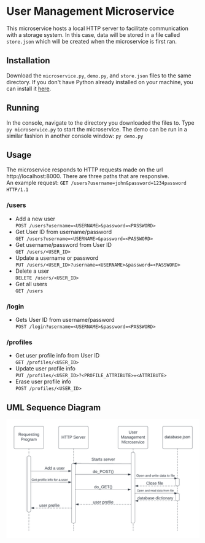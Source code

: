 # User Management Microservice
This microservice hosts a local HTTP server to facilitate communication with a storage system. In this case, data will be stored in a file called `store.json` which will be created when the microservice is first ran.
## Installation
Download the `microservice.py`, `demo.py`, and `store.json` files to the same directory. If you don't have Python already installed on your machine, you can install it [here](https://www.python.org/downloads/).

## Running
In the console, navigate to the directory you downloaded the files to. Type `py microservice.py` to start the microservice. The demo can be run in a similar fashion in another console window: `py demo.py`

## Usage
The microservice responds to HTTP requests made on the url http://localhost:8000. There are three paths that are responsive.  
An example request: `GET /users?username=john&password=1234password HTTP/1.1`
### /users
- Add a new user  
`POST /users?username=<USERNAME>&password=<PASSWORD>`
- Get User ID from username/password  
`GET /users?username=<USERNAME>&password=<PASSWORD>`
- Get username/password from User ID  
`GET /users/<USER_ID>`
- Update a username or password  
`PUT /users/<USER_ID>?username=<USERNAME>&password=<PASSWORD>`
- Delete a user  
`DELETE /users/<USER_ID>`
- Get all users  
`GET /users`
### /login
- Gets User ID from username/password  
`POST /login?username=<USERNAME>&password=<PASSWORD>`
### /profiles
- Get user profile info from User ID  
`GET /profiles/<USER_ID>`
- Update user profile info  
`PUT /profiles/<USER_ID>?<PROFILE_ATTRIBUTE>=<ATTRIBUTE>`
- Erase user profile info  
`POST /profiles/<USER_ID>`

## UML Sequence Diagram
![UML Sequence Diagram](uml.png)